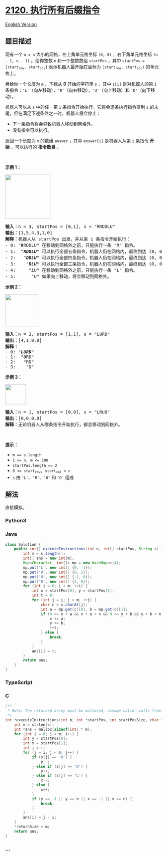 # [2120. 执行所有后缀指令](https://leetcode.cn/problems/execution-of-all-suffix-instructions-staying-in-a-grid)

[English Version](/solution/2100-2199/2120.Execution%20of%20All%20Suffix%20Instructions%20Staying%20in%20a%20Grid/README_EN.md)

## 题目描述

<!-- 这里写题目描述 -->

<p>现有一个 <code>n x n</code> 大小的网格，左上角单元格坐标 <code>(0, 0)</code> ，右下角单元格坐标 <code>(n - 1, n - 1)</code> 。给你整数 <code>n</code> 和一个整数数组 <code>startPos</code> ，其中 <code>startPos = [start<sub>row</sub>, start<sub>col</sub>]</code> 表示机器人最开始在坐标为 <code>(start<sub>row</sub>, start<sub>col</sub>)</code> 的单元格上。</p>

<p>另给你一个长度为 <code>m</code> 、下标从 <strong>0</strong> 开始的字符串 <code>s</code> ，其中 <code>s[i]</code> 是对机器人的第 <code>i</code> 条指令：<code>'L'</code>（向左移动），<code>'R'</code>（向右移动），<code>'U'</code>（向上移动）和 <code>'D'</code>（向下移动）。</p>

<p>机器人可以从 <code>s</code> 中的任一第 <code>i</code> 条指令开始执行。它将会逐条执行指令直到 <code>s</code> 的末尾，但在满足下述条件之一时，机器人将会停止：</p>

<ul>
	<li>下一条指令将会导致机器人移动到网格外。</li>
	<li>没有指令可以执行。</li>
</ul>

<p>返回一个长度为 <code>m</code> 的数组 <code>answer</code> ，其中 <code>answer[i]</code> 是机器人从第 <code>i</code>&nbsp;条指令 <strong>开始</strong>&nbsp;，可以执行的 <strong>指令数目</strong> 。</p>

<p>&nbsp;</p>

<p><strong>示例 1：</strong></p>

<p><img alt="" src="https://fastly.jsdelivr.net/gh/doocs/leetcode@main/solution/2100-2199/2120.Execution%20of%20All%20Suffix%20Instructions%20Staying%20in%20a%20Grid/images/1.png" style="width: 145px; height: 142px;" /></p>

<pre>
<strong>输入：</strong>n = 3, startPos = [0,1], s = "RRDDLU"
<strong>输出：</strong>[1,5,4,3,1,0]
<strong>解释：</strong>机器人从 startPos 出发，并从第 i 条指令开始执行：
- 0: "<em><strong>R</strong></em>RDDLU" 在移动到网格外之前，只能执行一条 "R" 指令。
- 1:  "<em><strong>RDDLU</strong></em>" 可以执行全部五条指令，机器人仍在网格内，最终到达 (0, 0) 。
- 2:   "<em><strong>DDLU</strong></em>" 可以执行全部四条指令，机器人仍在网格内，最终到达 (0, 0) 。
- 3:    "<em><strong>DLU</strong></em>" 可以执行全部三条指令，机器人仍在网格内，最终到达 (0, 0) 。
- 4:     "<em><strong>L</strong></em>U" 在移动到网格外之前，只能执行一条 "L" 指令。
- 5:      "U" 如果向上移动，将会移动到网格外。
</pre>

<p><strong>示例 2：</strong></p>

<p><img alt="" src="https://fastly.jsdelivr.net/gh/doocs/leetcode@main/solution/2100-2199/2120.Execution%20of%20All%20Suffix%20Instructions%20Staying%20in%20a%20Grid/images/2.png" style="width: 106px; height: 103px;" /></p>

<pre>
<strong>输入：</strong>n = 2, startPos = [1,1], s = "LURD"
<strong>输出：</strong>[4,1,0,0]
<strong>解释：</strong>
- 0: "<em><strong>LURD</strong></em>"
- 1:  "<em><strong>U</strong></em>RD"
- 2:   "RD"
- 3:    "D"
</pre>

<p><strong>示例 3：</strong></p>

<p><img alt="" src="https://fastly.jsdelivr.net/gh/doocs/leetcode@main/solution/2100-2199/2120.Execution%20of%20All%20Suffix%20Instructions%20Staying%20in%20a%20Grid/images/3.png" style="width: 67px; height: 64px;" /></p>

<pre>
<strong>输入：</strong>n = 1, startPos = [0,0], s = "LRUD"
<strong>输出：</strong>[0,0,0,0]
<strong>解释：</strong>无论机器人从哪条指令开始执行，都会移动到网格外。
</pre>

<p>&nbsp;</p>

<p><strong>提示：</strong></p>

<ul>
	<li><code>m == s.length</code></li>
	<li><code>1 &lt;= n, m &lt;= 500</code></li>
	<li><code>startPos.length == 2</code></li>
	<li><code>0 &lt;= start<sub>row</sub>, start<sub>col</sub> &lt; n</code></li>
	<li><code>s</code> 由 <code>'L'</code>、<code>'R'</code>、<code>'U'</code> 和 <code>'D'</code> 组成</li>
</ul>

## 解法

<!-- 这里可写通用的实现逻辑 -->

直接模拟。

<!-- tabs:start -->

### **Python3**

<!-- 这里可写当前语言的特殊实现逻辑 -->



### **Java**

<!-- 这里可写当前语言的特殊实现逻辑 -->

```java
class Solution {
    public int[] executeInstructions(int n, int[] startPos, String s) {
        int m = s.length();
        int[] ans = new int[m];
        Map<Character, int[]> mp = new HashMap<>(4);
        mp.put('L', new int[] {0, -1});
        mp.put('R', new int[] {0, 1});
        mp.put('U', new int[] {-1, 0});
        mp.put('D', new int[] {1, 0});
        for (int i = 0; i < m; ++i) {
            int x = startPos[0], y = startPos[1];
            int t = 0;
            for (int j = i; j < m; ++j) {
                char c = s.charAt(j);
                int a = mp.get(c)[0], b = mp.get(c)[1];
                if (0 <= x + a && x + a < n && 0 <= y + b && y + b < n) {
                    x += a;
                    y += b;
                    ++t;
                } else {
                    break;
                }
            }
            ans[i] = t;
        }
        return ans;
    }
}
```









### **TypeScript**

<!-- 这里可写当前语言的特殊实现逻辑 -->







### **C**

```c
/**
 * Note: The returned array must be malloced, assume caller calls free().
 */
int *executeInstructions(int n, int *startPos, int startPosSize, char *s, int *returnSize) {
    int m = strlen(s);
    int *ans = malloc(sizeof(int) * m);
    for (int i = 0; i < m; i++) {
        int y = startPos[0];
        int x = startPos[1];
        int j = i;
        for (j = i; j < m; j++) {
            if (s[j] == 'U') {
                y--;
            } else if (s[j] == 'D') {
                y++;
            } else if (s[j] == 'L') {
                x--;
            } else {
                x++;
            }
            if (y == -1 || y == n || x == -1 || x == n) {
                break;
            }
        }
        ans[i] = j - i;
    }
    *returnSize = m;
    return ans;
}
```

### **...**

```

```


